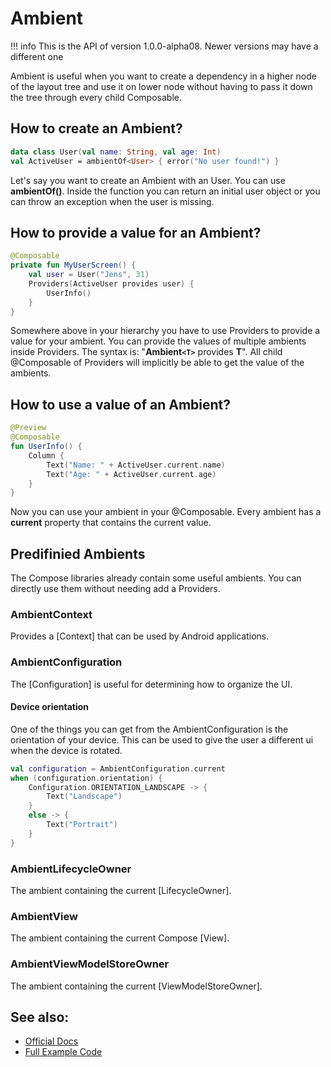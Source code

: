 # Ambient
!!! info
    This is the API of version 1.0.0-alpha08. Newer versions may have a different one

Ambient is useful when you want to create a dependency in a higher node of the layout tree and use it on lower node without having to
pass it down the tree through every child Composable.

## How to create an Ambient?
```kotlin
data class User(val name: String, val age: Int)
val ActiveUser = ambientOf<User> { error("No user found!") }
```
Let's say you want to create an Ambient with an User. You can use **ambientOf()**. Inside the function you can return an initial user object
 or you can throw an exception when the user is missing.

## How to provide a value for an Ambient?

```kotlin
@Composable
private fun MyUserScreen() {
    val user = User("Jens", 31)
    Providers(ActiveUser provides user) {
        UserInfo()
    }
}
```
Somewhere above in your hierarchy you have to use Providers to provide a value for your ambient. You can provide the values of multiple ambients inside Providers.
The syntax is: "**Ambient`<T>`** provides **T**".
All child @Composable of Providers will implicitly be able to get the value of the ambients.

## How to use a value of an Ambient?

```kotlin
@Preview
@Composable
fun UserInfo() {
    Column {
        Text("Name: " + ActiveUser.current.name)
        Text("Age: " + ActiveUser.current.age)
    }
}
```

Now you can use your ambient in your @Composable. Every ambient has a **current** property that contains the current value.

## Predifinied Ambients
The Compose libraries already contain some useful ambients. You can directly use them without needing add a Providers.

### AmbientContext
Provides a [Context] that can be used by Android applications.

### AmbientConfiguration
The [Configuration] is useful for determining how to organize the UI.

#### Device orientation
One of the things you can get from the AmbientConfiguration is the orientation of your device. This can be used to give the user a different ui when the device is rotated.

```kotlin
val configuration = AmbientConfiguration.current
when (configuration.orientation) {
    Configuration.ORIENTATION_LANDSCAPE -> {
        Text("Landscape")
    }
    else -> {
        Text("Portrait")
    }
}
```

### AmbientLifecycleOwner
The ambient containing the current [LifecycleOwner].

### AmbientView
 The ambient containing the current Compose [View].

### AmbientViewModelStoreOwner
The ambient containing the current [ViewModelStoreOwner].



## See also:
* [Official Docs](https://developer.android.com/reference/kotlin/androidx/compose/runtime/Ambient)
* [Full Example Code](https://github.com/Foso/Jetpack-Compose-Playground/blob/master/mysamples/src/main/java/de/jensklingenberg/jetpackcomposeplayground/mysamples/github/general/AmbientExample.kt)

